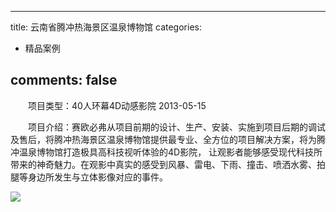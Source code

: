 
---
title: 云南省腾冲热海景区温泉博物馆
categories:
- 精品案例

comments: false
---

　　项目类型：40人环幕4D动感影院
    2013-05-15

　　项目介绍：赛欧必弗从项目前期的设计、生产、安装、实施到项目后期的调试及售后，将腾冲热海景区温泉博物馆提供最专业、全方位的项目解决方案，将为腾冲温泉博物馆打造极具高科技视听体验的4D影院， 让观影者能够感受现代科技所带来的神奇魅力。在观影中真实的感受到风暴、雷电、下雨、撞击、喷洒水雾、拍腿等身边所发生与立体影像对应的事件。


<img src="/css/images/anli/info3.jpg">

